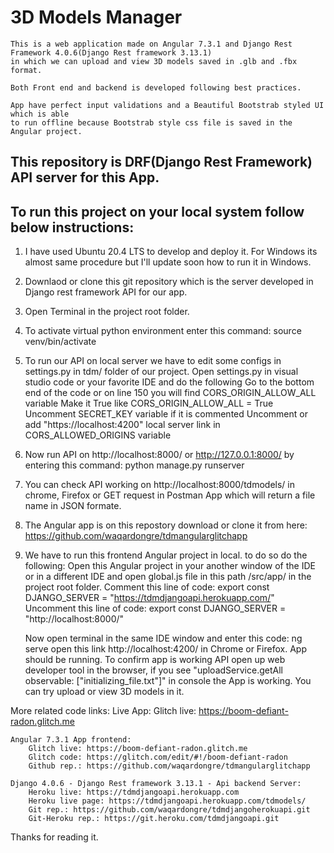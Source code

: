 # 3D Models Manager

    This is a web application made on Angular 7.3.1 and Django Rest Framework 4.0.6(Django Rest framework 3.13.1) 
    in which we can upload and view 3D models saved in .glb and .fbx format.

    Both Front end and backend is developed following best practices.

    App have perfect input validations and a Beautiful Bootstrab styled UI which is able 
    to run offline because Bootstrab style css file is saved in the Angular project.

## This repository is DRF(Django Rest Framework) API server for this App.

## To run this project on your local system follow below instructions:

1. I have used Ubuntu 20.4 LTS to develop and deploy it. For Windows its almost same procedure but I'll update soon how to run it in Windows.
2. Downlaod or clone this git repository which is the server developed in Django rest framework API for our app.
3. Open Terminal in the project root folder.
4. To activate virtual python environment enter this command: source venv/bin/activate
5. To run our API on local server we have to edit some configs in settings.py in tdm/ folder of our project.
    Open settings.py in visual studio code or your favorite IDE and do the following
        Go to the bottom end of the code or on line 150 you will find CORS_ORIGIN_ALLOW_ALL variable
        Make it True like CORS_ORIGIN_ALLOW_ALL = True
        Uncomment SECRET_KEY variable if it is commented
        Uncomment or add "https://localhost:4200" local server link in CORS_ALLOWED_ORIGINS variable
 
6. Now run API on http://localhost:8000/ or http://127.0.0.1:8000/ by entering this command: python manage.py runserver
7. You can check API working on http://localhost:8000/tdmodels/ in chrome, Firefox or GET request in Postman App which will return a file name in JSON formate.

8. The Angular app is on this repostory download or clone it from here: https://github.com/waqardongre/tdmangularglitchapp
9. We have to run this frontend Angular project in local. to do so do the following:
    Open this Angular project in your another window of the IDE or in a different IDE and open global.js file in this path /src/app/ 
    in the project root folder.
    Comment this line of code: export const DJANGO_SERVER = "https://tdmdjangoapi.herokuapp.com/"
    Uncomment this line of code: export const DJANGO_SERVER = "http://localhost:8000/"

    Now open terminal in the same IDE window and enter this code: ng serve
    open this link http://localhost:4200/ in Chrome or Firefox. App should be running.
    To confirm app is working API open up web developer tool in the browser, if you see "uploadService.getAll observable: ["initializing_file.txt"]"
    in console the App is working. You can try upload or view 3D models in it.


More related code links:
Live App: Glitch live: https://boom-defiant-radon.glitch.me
    
    Angular 7.3.1 App frontend:
        Glitch live: https://boom-defiant-radon.glitch.me
        Glitch code: https://glitch.com/edit/#!/boom-defiant-radon
        Github rep.: https://github.com/waqardongre/tdmangularglitchapp

    Django 4.0.6 - Django Rest framework 3.13.1 - Api backend Server:
        Heroku live: https://tdmdjangoapi.herokuapp.com
        Heroku live page: https://tdmdjangoapi.herokuapp.com/tdmodels/
        Git rep.: https://github.com/waqardongre/tdmdjangoherokuapi.git
        Git-Heroku rep.: https://git.heroku.com/tdmdjangoapi.git


Thanks for reading it.
